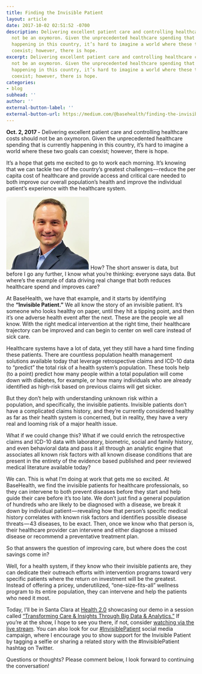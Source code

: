 ```yaml
---
title: Finding the Invisible Patient
layout: article
date: 2017-10-02 02:51:52 -0700
description: Delivering excellent patient care and controlling healthcare costs should
  not be an oxymoron. Given the unprecedented healthcare spending that is currently
  happening in this country, it’s hard to imagine a world where these two goals can
  coexist; however, there is hope.
excerpt: Delivering excellent patient care and controlling healthcare costs should
  not be an oxymoron. Given the unprecedented healthcare spending that is currently
  happening in this country, it’s hard to imagine a world where these two goals can
  coexist; however, there is hope.
categories:
- blog
subhead: ''
author: ''
external-button-label: ''
external-button-url: https://medium.com/@basehealth/finding-the-invisible-patient-21c19e384cdc
---
```

**Oct. 2, 2017 -** Delivering excellent patient care and controlling healthcare costs should not be an oxymoron. Given the unprecedented healthcare spending that is currently happening in this country, it’s hard to imagine a world where these two goals can coexist; however, there is hope.

It’s a hope that gets me excited to go to work each morning. It’s knowing that we can tackle two of the country’s greatest challenges — reduce the per capita cost of healthcare and provide access and critical care needed to both improve our overall population’s health and improve the individual patient’s experience with the healthcare system.

!["The invisible patient doesn't have a complicated claims history, but they have a very real and looming risk of a major health issue."— Jason Pyle, CEO, BaseHealth](/assets/images/team/jasonpyle-thumb.jpg ("The invisible patient doesn't have a complicated claims history, but they have a very real and looming risk of a major health issue."— Jason Pyle, CEO, BaseHealth)) How? The short answer is data, but before I go any further, I know what you’re thinking: everyone says data. But where’s the example of data driving real change that both reduces healthcare spend and improves care?

At BaseHealth, we have that example, and it starts by identifying the **“Invisible Patient.”** We all know the story of an invisible patient. It’s someone who looks healthy on paper, until they hit a tipping point, and then it’s one adverse health event after the next. These are the people we all know. With the right medical intervention at the right time, their healthcare trajectory can be improved and can begin to center on well care instead of sick care.

Healthcare systems have a lot of data, yet they still have a hard time finding these patients. There are countless population health management solutions available today that leverage retrospective claims and ICD-10 data to “predict” the total risk of a health system’s population. These tools help (to a point) predict how many people within a total population will come down with diabetes, for example, or how many individuals who are already identified as high-risk based on previous claims will get sicker.

But they don’t help with understanding unknown risk within a population, and specifically, the invisible patients. Invisible patients don’t have a complicated claims history, and they’re currently considered healthy as far as their health system is concerned, but in reality, they have a very real and looming risk of a major health issue.

What if we could change this? What if we could enrich the retrospective claims and ICD-10 data with laboratory, biometric, social and family history, and even behavioral data and pass it all through an analytic engine that associates all known risk factors with all known disease conditions that are present in the entirety of the evidence based published and peer reviewed medical literature available today?

We can. This is what I’m doing at work that gets me so excited. At BaseHealth, we find the invisible patients for healthcare professionals, so they can intervene to both prevent diseases before they start and help guide their care before it’s too late. We don’t just find a general population of hundreds who are likely to be diagnosed with a disease, we break it down by individual patient — revealing how that person’s specific medical history correlates with known risk factors and identifies possible disease threats — 43 diseases, to be exact. Then, once we know who that person is, their healthcare provider can intervene and either diagnose a missed disease or recommend a preventative treatment plan.

So that answers the question of improving care, but where does the cost savings come in?

Well, for a health system, if they know who their invisible patients are, they can dedicate their outreach efforts with intervention programs toward very specific patients where the return on investment will be the greatest. Instead of offering a pricey, underutilized, “one-size-fits-all” wellness program to its entire population, they can intervene and help the patients who need it most.

Today, I’ll be in Santa Clara at [Health 2.0](http://health2con.com/) showcasing our demo in a session called [“Transforming Care & Insights Through Big Data & Analytics.”](https://fall2017.health2con.com/agenda/session/177628) If you’re at the show, I hope to see you there, if not, consider [watching via the live stream](http://health2mediaportal.com/#/main). You can also look for our [#InvisiblePatient](https://twitter.com/hashtag/InvisiblePatient?src=hash) social media campaign, where I encourage you to show support for the Invisible Patient by tagging a selfie or sharing a related story with the #InvisiblePatient hashtag on Twitter.

Questions or thoughts? Please comment below, I look forward to continuing the conversation!